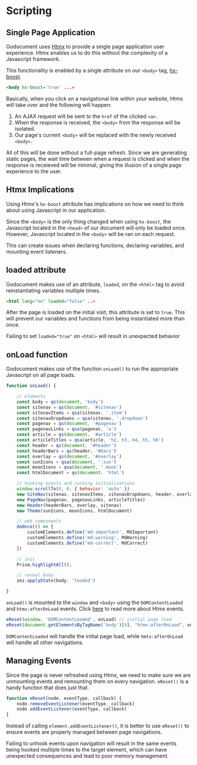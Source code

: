 <meta name="description" content="Explore the integration of Htmx in Godocument to achieve a Single Page Application experience without the complexity of a full JavaScript framework. Learn about the implications of using hx-boost, managing JavaScript execution, and handling event listeners to ensure smooth navigation and interaction within your documentation site.">


# Scripting

## Single Page Application

Godocument uses [Htmx](https://htmx.org) to provide a single page application user experience. Htmx enables us to do this without the complexity of a Javascript framework.

This functionality is enabled by a single attribute on our `<body>` tag, [hx-boost](https://htmx.org/attributes/hx-boost).

```html
<body hx-boost='true' ...>
```

Basically, when you click on a navigational link within your website, Htmx will take over and the following will happen:

1. An AJAX request will be sent to the `href` of the clicked `<a>`.
2. When the response is received, the `<body>` from the response will be isolated.
3. Our page's current `<body>` will be replaced with the newly received `<body>`.

All of this will be done without a full-page refresh. Since we are generating static pages, the wait time between when a request is clicked and when the response is receieved will be minimal, giving the illusion of a single page experience to the user.

## Htmx Implications

Using Htmx's `hx-boost` attribute has implications on how we need to think about using Javascript in our application.

<span class='md-important'>Since the `<body>` is the only thing changed when using `hx-boost`, the Javascript located in the `<head>` of our document will only be loaded once. However, Javascript located in the `<body>` will be ran on each request.</span>

This can create issues when declaring functions, declaring variables, and mounting event listeners.

## loaded attribute

Godocument makes use of an attribute, `loaded`, on the `<html>` tag to avoid reinstantiating variables multiple times.

```html
<html lang="en" loaded="false" ..>
```

After the page is loaded on the initial visit, this attribute is set to `true`. This will prevent our variables and functions from being instantiated more than once.

<span class='md-warning'>Failing to set `loaded="true"` on `<html>` will result in unexpected behavior</span>

## onLoad function

Godocument makes use of the function `onLoad()` to run the appropriate Javascript on all page loads.

```js
function onLoad() {

    // elements
    const body = qs(document, 'body')
    const sitenav = qs(document, '#sitenav')
    const sitenavItems = qsa(sitenav, '.item')
    const sitenavDropdowns = qsa(sitenav, '.dropdown')
    const pagenav = qs(document, '#pagenav')
    const pagenavLinks = qsa(pagenav, 'a')
    const article = qs(document, '#article')
    const articleTitles = qsa(article, 'h2, h3, h4, h5, h6')
    const header = qs(document, '#header')
    const headerBars = qs(header, '#bars')
    const overlay = qs(document, '#overlay')
    const sunIcons = qsa(document, '.sun')
    const moonIcons = qsa(document, '.moon')
    const htmlDocument = qs(document, 'html')

    // hooking events and running initializations
    window.scrollTo(0, 0, { behavior: 'auto' })
    new SiteNav(sitenav, sitenavItems, sitenavDropdowns, header, overlay)
    new PageNav(pagenav, pagenavLinks, articleTitles)
    new Header(headerBars, overlay, sitenav)
    new Theme(sunIcons, moonIcons, htmlDocument)

    // web components
    doOnce(() => {
        customElements.define('md-important', MdImportant)
        customElements.define('md-warning', MdWarning)
        customElements.define('md-correct', MdCorrect)
    })

    // init
    Prism.highlightAll();

    // reveal body
    zez.applyState(body, 'loaded')

}
```

`onLoad()` is mounted to the `window` and `<body>` using the `DOMContentLoaded` and `htmx:afterOnLoad` events. Click [here](https://htmx.org/events/) to read more about Htmx events.

```js
eReset(window, 'DOMContentLoaded', onLoad) // initial page load
eReset(document.getElementsByTagName('body')[0], "htmx:afterOnLoad", onLoad) // after htmx swaps
```

<span class='md-important'>`DOMContentLoaded` will handle the initial page load, while `hmtx:afterOnLoad` will handle all other navigations.</span>

## Managing Events

Since the page is never refreshed using Htmx, we need to make sure we are unmounting events and remounting them on every navigation. `eReset()` is a handy function that does just that.

```js
function eReset(node, eventType, callback) {
    node.removeEventListener(eventType, callback)
    node.addEventListener(eventType, callback)
}
```

Instead of calling `element.addEventListener()`, it is better to use `eReset()` to ensure events are properly managed between page navigations.

<span class='md-warning'>Failing to unhook events upon navigation will result in the same events being hooked multiple times to the target element, which can have unexpected consequences and lead to poor memory management.</span>


